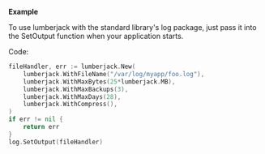 **Example**

To use lumberjack with the standard library's log package, just pass it into the SetOutput function when your application starts.

Code:

```go
fileHandler, err := lumberjack.New(
    lumberjack.WithFileName("/var/log/myapp/foo.log"),
    lumberjack.WithMaxBytes(25*lumberjack.MB),
    lumberjack.WithMaxBackups(3),
    lumberjack.WithMaxDays(28),
    lumberjack.WithCompress(),
)
if err != nil {
    return err
}
log.SetOutput(fileHandler)
```